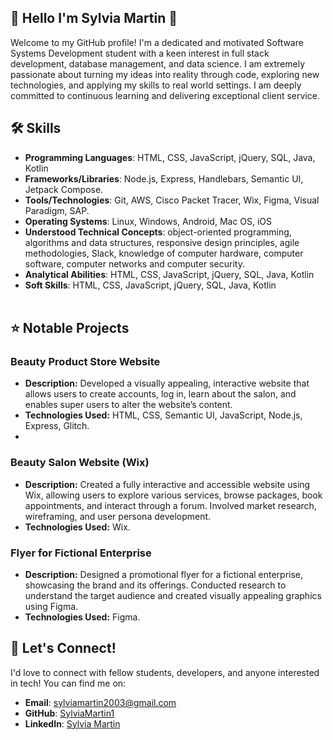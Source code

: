 ## 👋 Hello I'm Sylvia Martin 👋
Welcome to my GitHub profile! I'm a dedicated and motivated Software Systems Development student with a keen interest in full stack development, database management, and data science. I am extremely passionate about turning my ideas into reality through code, exploring new technologies, and applying my skills to real world settings. I am deeply committed to continuous learning and delivering exceptional client service. <br>


## 🛠️ Skills
- **Programming Languages**:  HTML, CSS, JavaScript, jQuery, SQL, Java, Kotlin
- **Frameworks/Libraries**:  Node.js, Express, Handlebars, Semantic UI, Jetpack Compose.
- **Tools/Technologies**: Git, AWS, Cisco Packet Tracer, Wix, Figma, Visual Paradigm, SAP.
- **Operating Systems**: Linux, Windows, Android, Mac OS, iOS
- **Understood Technical Concepts**:  object-oriented programming, algorithms and data structures, responsive design principles, agile methodologies, Slack, knowledge of computer hardware, computer software, computer networks and computer security.
- **Analytical Abilities**:  HTML, CSS, JavaScript, jQuery, SQL, Java, Kotlin
- **Soft Skills**:  HTML, CSS, JavaScript, jQuery, SQL, Java, Kotlin <br><br>


## ⭐ Notable Projects 
### Beauty Product Store Website
- **Description:** Developed a visually appealing, interactive website that allows users to create accounts, log in, learn about the salon, and enables super users to alter the website’s content.  
- **Technologies Used:** HTML, CSS, Semantic UI, JavaScript, Node.js, Express, Glitch.
- <!-- - **Link:** [Website I was inspired by](https://topic-08-labsm.glitch.me/about) <br> -->
  <!-- - **Link:** [Visit the Website](https://theblissfulbeautyofficialwebsite.glitch.me/) -->
  

### Beauty Salon Website (Wix)
- **Description:** Created a fully interactive and accessible website using Wix, allowing users to explore various services, browse packages, book appointments, and interact through a forum. Involved market research, wireframing, and user persona development.  
- **Technologies Used:** Wix.  
 <!-- **Link:** [Visit the Wix Site](https://20102981.wixsite.com/blissfulbeauty-1) <br> -->

### Flyer for Fictional Enterprise
- **Description:** Designed a promotional flyer for a fictional enterprise, showcasing the brand and its offerings. Conducted research to understand the target audience and created visually appealing graphics using Figma.  
- **Technologies Used:** Figma.  
  <!--  **Link:** [PromotionalFlyerRepo](https://github.com/SylviaMartin1/RepoForPromotionalFlyer/blob/main/PromotionalFlyer.jpg) <br><br> -->
  
## 🚀 Let's Connect!
I'd love to connect with fellow students, developers, and anyone interested in tech! You can find me on:
- **Email**: [sylviamartin2003@gmail.com](mailto:sylviamartin2003@gmail.com)
- **GitHub**: [SylviaMartin1](https://github.com/SylviaMartin1)
- **LinkedIn**: [Sylvia Martin](https://www.linkedin.com/in/sylvia-martin/)






